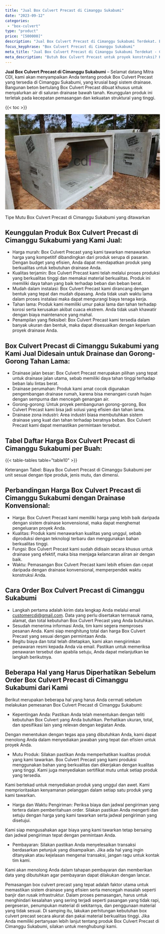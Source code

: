 ```yaml
---
title: "Jual Box Culvert Precast di Cimanggu Sukabumi"
date: "2023-09-12"
categories:
 - "box-culvert"
type: "product"
price: "[500000]"
description: "Jual Box Culvert Precast di Cimanggu Sukabumi Terdekat. Box Culvert Precast ini merupakan pilihan prima dalam proyek pembangunan sebagai bahan infrastruktur yang prima dan unggul. Konsultasikan kebutuhan Anda sekarang."
focus_keyphrase: "Box Culvert Precast di Cimanggu Sukabumi"
meta_title: "Jual Box Culvert Precast di Cimanggu Sukabumi Terdekat - CDI"
meta_description: "Butuh Box Culvert Precast untuk proyek konstruksi? Kami adalah solusi tepat dengan kualitas premium. Klik untuk penawaran istimewa."
---
```


**Jual Box Culvert Precast di Cimanggu Sukabumi** – Selamat datang Mitra CDI, kami akan menyampaikan Anda tentang produk Box Culvert Precast yang tersedia di Cimanggu Sukabumi, yang krusial bagi sistem drainase. Bangunan beton bertulang Box Culvert Precast dibuat khusus untuk menyalurkan air di saluran drainase bawah tanah. Keunggulan produk ini terletak pada kecepatan pemasangan dan kekuatan struktural yang tinggi.

{{< toc >}}

![Jual Box Culvert Precast di Cimanggu Sukabumi](/images/box-culvert/box-culvert-16.jpg)

Tipe Mutu Box Culvert Precast di Cimanggu Sukabumi yang ditawarkan 

## Keunggulan Produk Box Culvert Precast di Cimanggu Sukabumi yang Kami Jual:

*   Harga murah: Box Culvert Precast yang kami tawarkan menawarkan harga yang kompetitif dibandingkan dari produk serupa di pasaran. Dengan budget yang efisien, Anda dapat mendapatkan produk yang berkualitas untuk kebutuhan drainase Anda.
*   Kualitas terjamin: Box Culvert Precast kami telah melalui proses produksi yang berkualitas tinggi dan memakai material berkualitas. Produk ini memiliki daya tahan yang baik terhadap beban dan beban berat.
*   Mudah dalam instalasi: Box Culvert Precast kami dirancang dengan bentuk yang tepat dan mudah dipasang. Anda tidak usah waktu lama dalam proses instalasi maka dapat mengurangi biaya tenaga kerja.
*   Tahan lama: Produk kami memiliki umur pakai lama dan tahan terhadap korosi serta kerusakan akibat cuaca ekstrem. Anda tidak usah khawatir dengan biaya maintenance yang mahal.
*   Penampilan yang fleksibel: Box Culvert Precast kami tersedia dalam banyak ukuran dan bentuk, maka dapat disesuaikan dengan keperluan proyek drainase Anda.

## Box Culvert Precast di Cimanggu Sukabumi yang Kami Jual Didesain untuk Drainase dan Gorong-Gorong Tahan Lama:

*   Drainase jalan besar: Box Culvert Precast merupakan pilihan yang tepat untuk drainase jalan utama, sebab memiliki daya tahan tinggi terhadap beban lalu lintas berat.
*   Drainase perumahan: Produk kami amat cocok digunakan pengembangan drainase rumah, karena bisa menangani curah hujan dengan sempurna dan mencegah genangan air.
*   Gorong-gorong: Untuk proyek pembangunan gorong-gorong, Box Culvert Precast kami bisa jadi solusi yang efisien dan tahan lama.
*   Drainase zona industri: Area industri biasa membutuhkan sistem drainase yang kuat dan tahan terhadap beratnya beban. Box Culvert Precast kami dapat memastikan permintaan tersebut.

## Tabel Daftar Harga Box Culvert Precast di Cimanggu Sukabumi per Buah:

{{< table-tables table="table10" >}}

Keterangan Tabel: Biaya Box Culvert Precast di Cimanggu Sukabumi per unit sesuai dengan tipe produk, jenis mutu, dan dimensi.

## Perbandingan Harga Box Culvert Precast di Cimanggu Sukabumi dengan Drainase Konvensional:

*   Harga: Box Culvert Precast kami memiliki harga yang lebih baik daripada dengan sistem drainase konvensional, maka dapat menghemat pengeluaran proyek Anda.
*   Kualitas: Produk kami menawarkan kualitas yang unggul, sebab diproduksi dengan teknologi terbaru dan menggunakan bahan berkualitas tinggi.
*   Fungsi: Box Culvert Precast kami sudah didisain secara khusus untuk drainase yang efektif, maka bisa menjaga kelancaran aliran air dengan baik.
*   Waktu: Pemasangan Box Culvert Precast kami lebih efisien dan cepat daripada dengan drainase konvensional, memperpendek waktu konstruksi Anda.

## Cara Order Box Culvert Precast di Cimanggu Sukabumi

*   Langkah pertama adalah kirim data lengkap Anda melalui email customercdi@gmail.com. Data yang perlu disertakan termasuk nama, alamat, dan total kebutuhan Box Culvert Precast yang Anda butuhkan.
*   Sesudah menerima informasi Anda, tim kami segera memproses pesanan Anda. Kami siap menghitung total dan harga Box Culvert Precast yang sesuai dengan permintaan Anda.
*   Begitu biaya dan total telah ditetapkan, kami akan mengirimkan penawaran resmi kepada Anda via email. Pastikan untuk memeriksa penawaran tersebut dan apabila setuju, Anda dapat melanjutkan ke langkah berikutnya.

## Beberapa Hal yang Harus Diperhatikan Sebelum Order Box Culvert Precast di Cimanggu Sukabumi dari Kami

Berikut merupakan beberapa hal yang harus Anda cermati sebelum melakukan pemesanan Box Culvert Precast di Cimanggu Sukabumi:

*   Kepentingan Anda: Pastikan Anda telah menentukan dengan teliti kebutuhan Box Culvert yang Anda butuhkan. Perhatikan ukuran, total, dan spesifikasi lain yang relevan dengan kegiatan Anda.

Dengan menentukan dengan tegas apa yang dibutuhkan Anda, kami dapat menolong Anda dalam menyediakan jawaban yang tepat dan efisien untuk proyek Anda.
*   Mutu Produk: Silakan pastikan Anda memperhatikan kualitas produk yang kami tawarkan. Box Culvert Precast yang kami produksi menggunakan bahan yang berkualitas dan dikerjakan dengan kualitas yang tinggi. Kami juga menyediakan sertifikat mutu untuk setiap produk yang tersedia.

Kami bertekad untuk menyediakan produk yang unggul dan awet. Kami memprioritaskan kenyamanan pelanggan dalam setiap satu produk yang kami tawarkan.
*   Harga dan Waktu Pengiriman: Periksa biaya dan jadwal pengiriman yang tertera dalam pemberitahuan order. Silakan pastikan Anda mengerti dan setuju dengan harga yang kami tawarkan serta jadwal pengiriman yang disetujui.

Kami siap mengusahakan agar biaya yang kami tawarkan tetap bersaing dan jadwal pengiriman tepat dengan permintaan Anda.
*   Pembayaran: Silakan pastikan Anda menyelesaikan transaksi berdasarkan petunjuk yang disampaikan. Jika ada hal yang ingin ditanyakan atau kejelasan mengenai transaksi, jangan ragu untuk kontak tim kami.

Kami akan menolong Anda dalam tahapan pembayaran dan memberikan data yang dibutuhkan agar pembayaran dapat dilakukan dengan lancar.

Pemasangan box culvert precast yang tepat adalah faktor utama untuk memastikan sistem drainase yang efisien serta mencegah masalah seperti banjir dan rusak infrastruktur. Dalam proses pemasangan, harus untuk menghindari kesalahan yang sering terjadi seperti pasangan yang tidak rapi, pergeseran, penumpukan material di sekitarnya, dan penggunaan material yang tidak sesuai. Di samping itu, lakukan perhitungan kebutuhan box culvert precast secara akurat dan pakai material berkualitas tinggi. Jika Anda memiliki pertanyaan lebih lanjut tentang produk Box Culvert Precast di Cimanggu Sukabumi, silakan untuk menghubungi kami.